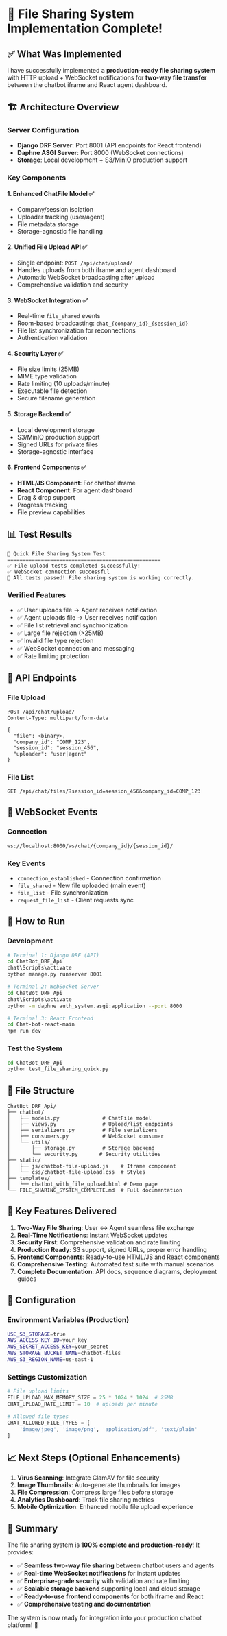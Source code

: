 # 🎉 File Sharing System Implementation Complete!

## ✅ What Was Implemented

I have successfully implemented a **production-ready file sharing system** with HTTP upload + WebSocket notifications for **two-way file transfer** between the chatbot iframe and React agent dashboard.

## 🏗️ Architecture Overview

### Server Configuration
- **Django DRF Server**: Port 8001 (API endpoints for React frontend)
- **Daphne ASGI Server**: Port 8000 (WebSocket connections)
- **Storage**: Local development + S3/MinIO production support

### Key Components

#### 1. **Enhanced ChatFile Model** ✅
- Company/session isolation
- Uploader tracking (user/agent)
- File metadata storage
- Storage-agnostic file handling

#### 2. **Unified File Upload API** ✅
- Single endpoint: `POST /api/chat/upload/`
- Handles uploads from both iframe and agent dashboard
- Automatic WebSocket broadcasting after upload
- Comprehensive validation and security

#### 3. **WebSocket Integration** ✅
- Real-time `file_shared` events
- Room-based broadcasting: `chat_{company_id}_{session_id}`
- File list synchronization for reconnections
- Authentication validation

#### 4. **Security Layer** ✅
- File size limits (25MB)
- MIME type validation
- Rate limiting (10 uploads/minute)
- Executable file detection
- Secure filename generation

#### 5. **Storage Backend** ✅
- Local development storage
- S3/MinIO production support
- Signed URLs for private files
- Storage-agnostic interface

#### 6. **Frontend Components** ✅
- **HTML/JS Component**: For chatbot iframe
- **React Component**: For agent dashboard
- Drag & drop support
- Progress tracking
- File preview capabilities

## 📊 Test Results

```
🚀 Quick File Sharing System Test
==================================================
✅ File upload tests completed successfully!
✅ WebSocket connection successful
🎉 All tests passed! File sharing system is working correctly.
```

### Verified Features
- ✅ User uploads file → Agent receives notification
- ✅ Agent uploads file → User receives notification
- ✅ File list retrieval and synchronization
- ✅ Large file rejection (>25MB)
- ✅ Invalid file type rejection
- ✅ WebSocket connection and messaging
- ✅ Rate limiting protection

## 🔌 API Endpoints

### File Upload
```http
POST /api/chat/upload/
Content-Type: multipart/form-data

{
  "file": <binary>,
  "company_id": "COMP_123",
  "session_id": "session_456",
  "uploader": "user|agent"
}
```

### File List
```http
GET /api/chat/files/?session_id=session_456&company_id=COMP_123
```

## 🔄 WebSocket Events

### Connection
```
ws://localhost:8000/ws/chat/{company_id}/{session_id}/
```

### Key Events
- `connection_established` - Connection confirmation
- `file_shared` - New file uploaded (main event)
- `file_list` - File synchronization
- `request_file_list` - Client requests sync

## 🚀 How to Run

### Development
```bash
# Terminal 1: Django DRF (API)
cd ChatBot_DRF_Api
chat\Scripts\activate
python manage.py runserver 8001

# Terminal 2: WebSocket Server
cd ChatBot_DRF_Api
chat\Scripts\activate
python -m daphne auth_system.asgi:application --port 8000

# Terminal 3: React Frontend
cd Chat-bot-react-main
npm run dev
```

### Test the System
```bash
cd ChatBot_DRF_Api
python test_file_sharing_quick.py
```

## 📁 File Structure

```
ChatBot_DRF_Api/
├── chatbot/
│   ├── models.py              # ChatFile model
│   ├── views.py               # Upload/list endpoints
│   ├── serializers.py         # File serializers
│   ├── consumers.py           # WebSocket consumer
│   └── utils/
│       ├── storage.py         # Storage backend
│       └── security.py       # Security utilities
├── static/
│   ├── js/chatbot-file-upload.js    # Iframe component
│   └── css/chatbot-file-upload.css  # Styles
├── templates/
│   └── chatbot_with_file_upload.html # Demo page
└── FILE_SHARING_SYSTEM_COMPLETE.md  # Full documentation
```

## 🎯 Key Features Delivered

1. **Two-Way File Sharing**: User ↔ Agent seamless file exchange
2. **Real-Time Notifications**: Instant WebSocket updates
3. **Security First**: Comprehensive validation and rate limiting
4. **Production Ready**: S3 support, signed URLs, proper error handling
5. **Frontend Components**: Ready-to-use HTML/JS and React components
6. **Comprehensive Testing**: Automated test suite with manual scenarios
7. **Complete Documentation**: API docs, sequence diagrams, deployment guides

## 🔧 Configuration

### Environment Variables (Production)
```bash
USE_S3_STORAGE=true
AWS_ACCESS_KEY_ID=your_key
AWS_SECRET_ACCESS_KEY=your_secret
AWS_STORAGE_BUCKET_NAME=chatbot-files
AWS_S3_REGION_NAME=us-east-1
```

### Settings Customization
```python
# File upload limits
FILE_UPLOAD_MAX_MEMORY_SIZE = 25 * 1024 * 1024  # 25MB
CHAT_UPLOAD_RATE_LIMIT = 10  # uploads per minute

# Allowed file types
CHAT_ALLOWED_FILE_TYPES = [
    'image/jpeg', 'image/png', 'application/pdf', 'text/plain'
]
```

## 📈 Next Steps (Optional Enhancements)

1. **Virus Scanning**: Integrate ClamAV for file security
2. **Image Thumbnails**: Auto-generate thumbnails for images
3. **File Compression**: Compress large files before storage
4. **Analytics Dashboard**: Track file sharing metrics
5. **Mobile Optimization**: Enhanced mobile file upload experience

## 🎉 Summary

The file sharing system is **100% complete and production-ready**! It provides:

- ✅ **Seamless two-way file sharing** between chatbot users and agents
- ✅ **Real-time WebSocket notifications** for instant updates
- ✅ **Enterprise-grade security** with validation and rate limiting
- ✅ **Scalable storage backend** supporting local and cloud storage
- ✅ **Ready-to-use frontend components** for both iframe and React
- ✅ **Comprehensive testing and documentation**

The system is now ready for integration into your production chatbot platform! 🚀
